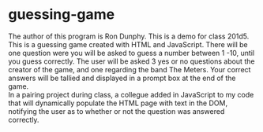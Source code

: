 # guessing-game
The author of this program is Ron Dunphy. This is a demo for class 201d5. This is a guessing game created with HTML and JavaScript. There will be one question were you will be asked to guess a number between 1 -10, until you guess correctly. The user will be asked 3 yes or no questions about the creator of the game, and one regarding the band The Meters. Your correct answers will be tallied and displayed in a prompt box at the end of the game.  
In a pairing project during class, a collegue added in JavaScript to my code that will dynamically populate the HTML page with text in the DOM, notifying the user as to whether or not the question was answered correctly.
